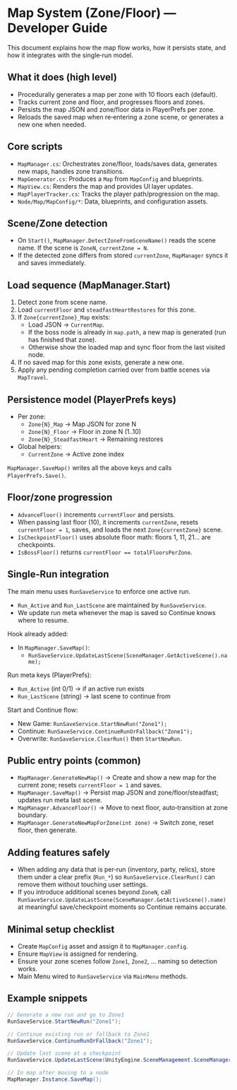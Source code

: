 # Map System (Zone/Floor) — Developer Guide

This document explains how the map flow works, how it persists state, and how it integrates with the single‑run model.

## What it does (high level)
- Procedurally generates a map per zone with 10 floors each (default).
- Tracks current zone and floor, and progresses floors and zones.
- Persists the map JSON and zone/floor data in PlayerPrefs per zone.
- Reloads the saved map when re‑entering a zone scene, or generates a new one when needed.

## Core scripts
- `MapManager.cs`: Orchestrates zone/floor, loads/saves data, generates new maps, handles zone transitions.
- `MapGenerator.cs`: Produces a `Map` from `MapConfig` and blueprints.
- `MapView.cs`: Renders the map and provides UI layer updates.
- `MapPlayerTracker.cs`: Tracks the player path/progression on the map.
- `Node/Map/MapConfig/*`: Data, blueprints, and configuration assets.

## Scene/Zone detection
- On `Start()`, `MapManager.DetectZoneFromSceneName()` reads the scene name. If the scene is `ZoneN`, `currentZone = N`.
- If the detected zone differs from stored `currentZone`, `MapManager` syncs it and saves immediately.

## Load sequence (MapManager.Start)
1. Detect zone from scene name.
2. Load `currentFloor` and `steadfastHeartRestores` for this zone.
3. If `Zone{currentZone}_Map` exists:
   - Load JSON → `CurrentMap`.
   - If the boss node is already in `map.path`, a new map is generated (run has finished that zone).
   - Otherwise show the loaded map and sync floor from the last visited node.
4. If no saved map for this zone exists, generate a new one.
5. Apply any pending completion carried over from battle scenes via `MapTravel`.

## Persistence model (PlayerPrefs keys)
- Per zone:
  - `Zone{N}_Map` → Map JSON for zone N
  - `Zone{N}_Floor` → Floor in zone N (1..10)
  - `Zone{N}_SteadfastHeart` → Remaining restores
- Global helpers:
  - `CurrentZone` → Active zone index

`MapManager.SaveMap()` writes all the above keys and calls `PlayerPrefs.Save()`.

## Floor/zone progression
- `AdvanceFloor()` increments `currentFloor` and persists.
- When passing last floor (10), it increments `currentZone`, resets `currentFloor = 1`, saves, and loads the next `Zone{currentZone}` scene.
- `IsCheckpointFloor()` uses absolute floor math: floors 1, 11, 21... are checkpoints.
- `IsBossFloor()` returns `currentFloor == totalFloorsPerZone`.

## Single‑Run integration
The main menu uses `RunSaveService` to enforce one active run.
- `Run_Active` and `Run_LastScene` are maintained by `RunSaveService`.
- We update run meta whenever the map is saved so Continue knows where to resume.

Hook already added:
- In `MapManager.SaveMap()`:
  - `RunSaveService.UpdateLastScene(SceneManager.GetActiveScene().name);`

Run meta keys (PlayerPrefs):
- `Run_Active` (int 0/1) → if an active run exists
- `Run_LastScene` (string) → last scene to continue from

Start and Continue flow:
- New Game: `RunSaveService.StartNewRun("Zone1");`
- Continue: `RunSaveService.ContinueRunOrFallback("Zone1");`
- Overwrite: `RunSaveService.ClearRun()` then `StartNewRun`.

## Public entry points (common)
- `MapManager.GenerateNewMap()` → Create and show a new map for the current zone; resets `currentFloor = 1` and saves.
- `MapManager.SaveMap()` → Persist map JSON and zone/floor/steadfast; updates run meta last scene.
- `MapManager.AdvanceFloor()` → Move to next floor, auto‑transition at zone boundary.
- `MapManager.GenerateNewMapForZone(int zone)` → Switch zone, reset floor, then generate.

## Adding features safely
- When adding any data that is per‑run (inventory, party, relics), store them under a clear prefix (`Run_*`) so `RunSaveService.ClearRun()` can remove them without touching user settings.
- If you introduce additional scenes beyond `ZoneN`, call `RunSaveService.UpdateLastScene(SceneManager.GetActiveScene().name)` at meaningful save/checkpoint moments so Continue remains accurate.

## Minimal setup checklist
- Create `MapConfig` asset and assign it to `MapManager.config`.
- Ensure `MapView` is assigned for rendering.
- Ensure your zone scenes follow `Zone1`, `Zone2`, ... naming so detection works.
- Main Menu wired to `RunSaveService` via `MainMenu` methods.

## Example snippets
```csharp
// Generate a new run and go to Zone1
RunSaveService.StartNewRun("Zone1");

// Continue existing run or fallback to Zone1
RunSaveService.ContinueRunOrFallback("Zone1");

// Update last scene at a checkpoint
RunSaveService.UpdateLastScene(UnityEngine.SceneManagement.SceneManager.GetActiveScene().name);

// In map after moving to a node
MapManager.Instance.SaveMap();
```

